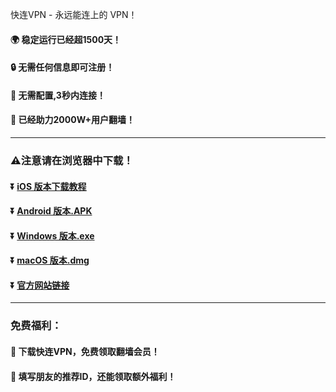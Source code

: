 快连VPN - 永远能连上的 VPN！
#### :earth_africa: 稳定运行已经超1500天！
#### :lock: 无需任何信息即可注册！
#### :rocket: 无需配置,3秒内连接！
#### :man: 已经助力2000W+用户翻墙！
---
### :warning:注意请在浏览器中下载！
#### :arrow_double_down: [iOS 版本下载教程](https://appshare.onelink.me/7uiT/1c9f9287)
#### :arrow_double_down: [Android 版本.APK](https://appshare.onelink.me/7uiT/fa80bb40)
#### :arrow_double_down: [Windows 版本.exe](https://appshare.onelink.me/7uiT/cd934bda)
#### :arrow_double_down: [macOS 版本.dmg](https://appshare.onelink.me/7uiT/1ed3d477)
#### :arrow_double_down: [官方网站链接](https://appshare.onelink.me/7uiT/a60e7e13)
---
### 免费福利：
#### :gift: 下载快连VPN，免费领取翻墙会员！
#### :gift: 填写朋友的推荐ID，还能领取额外福利！
